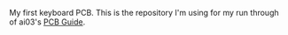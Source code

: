 My first keyboard PCB. This is the repository I'm using for my run through of ai03's [PCB Guide](https://wiki.ai03.com/books/pcb-design/chapter/pcb-designer-guide).